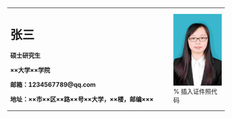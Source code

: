 <!doctype html>
<html>
<head>
<meta charset="utf-8">

<title>呵呵</title>

</head>

<body>
<table border="0">
  <tr>
    <td width="75%">
      <h1>张三</h1>
      <p><b>硕士研究生</b></p>
      <p><b>××大学××学院</b></p>
      <p><b>邮箱：1234567789@qq.com</b></p>
      <p><b>地址：××市××区××路××号××大学，××楼，邮编×××</b></p>
    </td>
    <td width="25%">
      <img src="/1.jpg" width="100%">      % 插入证件照代码
    </td>
  </tr>
</table>
</body>

</html>
